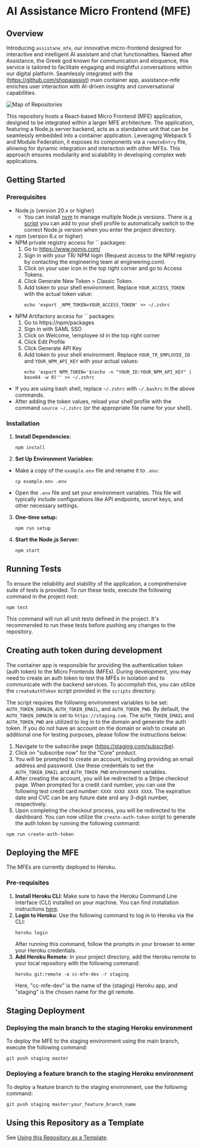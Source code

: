 # AI Assistance Micro Frontend (MFE)

## Overview

Introducing `assistane_mfe`, our innovative micro-frontend designed for interactive and intelligent AI
assistant and chat functionalities. Named after Assistance, the Greek god known for communication and
eloquence, this service is tailored to facilitate engaging and insightful conversations within our
digital platform. Seamlessly integrated with the (https://github.com/shopaiassist) main
container app, assistance-mfe enriches user interaction with AI-driven insights and conversational
capabilities.

![Map of Repositories](doc/assets/repos-map.png)

This repository hosts a React-based Micro Frontend (MFE) application, designed to be integrated
within a larger MFE architecture. The application, featuring a Node.js server backend, acts as a
standalone unit that can be seamlessly embedded into a container application. Leveraging Webpack 5
and Module Federation, it exposes its components via a `remoteEntry` file, allowing for dynamic
integration and interaction with other MFEs. This approach ensures modularity and scalability in
developing complex web applications.

## Getting Started

### Prerequisites

- Node.js (version 20.x or higher)
    - You can install [nvm](https://nvm.sh/) to manage multiple Node.js versions. There is [a script](https://github.com/nvm-sh/nvm#calling-nvm-use-automatically-in-a-directory-with-a-nvmrc-file) you can add to your shell profile to automatically switch to the correct Node.js version when you enter the project directory.
- npm (version 6.x or higher)
- NPM private registry access for `` packages:
    1. Go to https://www.npmjs.com/
    2. Sign in with your TR/ NPM login (Request access to the  NPM registry by contacting
       the  engineering team at engineering.com).
    3. Click on your user icon in the top right corner and go to Access Tokens.
    4. Click Generate New Token > Classic Token.
    5. Add token to your shell environment. Replace `YOUR_ACCESS_TOKEN` with the actual token value:
       ```
       echo 'export _NPM_TOKEN=YOUR_ACCESS_TOKEN' >> ~/.zshrc
       ```
- NPM Artifactory access for `` packages:
    1. Go to https://npm/packages
    2. Sign in with SAML SSO
    3. Click on Welcome, \employee id in the top right corner
    4. Click Edit Profile
    5. Click Generate API Key
    6. Add token to your shell environment. Replace `YOUR_TR_EMPLOYEE_ID` and `YOUR_NPM_API_KEY` with your actual values:
       ```
       echo 'export NPM_TOKEN='$(echo -n "YOUR_ID:YOUR_NPM_API_KEY" | base64 -w 0)'' >> ~/.zshrc
       ```
- If you are using bash shell, replace `~/.zshrc` with `~/.bashrc` in the above commands.
- After adding the token values, reload your shell profile with the command `source ~/.zshrc` (or the appropriate
  file name for your shell).

### Installation

1. **Install Dependencies:**
   ```
   npm install
   ```

2. **Set Up Environment Variables:**

- Make a copy of the `example.env` file and rename it to `.env`:
  ```
  cp example.env .env
  ```
- Open the `.env` file and set your environment variables. This file will typically include
  configurations like API endpoints, secret keys, and other necessary settings.

3. **One-time setup:**
   ```
   npm run setup
   ```

4. **Start the Node.js Server:**
   ```
   npm start
   ```

## Running Tests

To ensure the reliability and stability of the application, a comprehensive suite of tests is
provided. To run these tests, execute the following command in the project root:

```
npm test
```

This command will run all unit tests defined in the project. It's recommended to run these tests
before pushing any changes to the repository.

## Creating auth token during development

The container app is responsible for providing the authentication token (auth token) to the Micro Frontends (MFEs).
During development, you may need to create an auth token to test the MFEs in isolation and to communicate with
the backend services. To accomplish this, you can utilize the `createAuthToken` script provided in the `scripts` directory.

The script requires the following environment variables to be set: `AUTH_TOKEN_DOMAIN`, `AUTH_TOKEN_EMAIL`,
and `AUTH_TOKEN_PWD`. By default, the `AUTH_TOKEN_DOMAIN` is set to `https://staging.com`.
The `AUTH_TOKEN_EMAIL` and `AUTH_TOKEN_PWD` are utilized to log in to the domain and generate the auth token.
If you do not have an account on the domain or wish to create an additional one for testing purposes, please
follow the instructions below:

1. Navigate to the subscribe page (https://staging.com/subscribe).
2. Click on "subscribe now" for the "Core" product.
3. You will be prompted to create an account, including providing an email address and password. Use these credentials
   to set the `AUTH_TOKEN_EMAIL` and `AUTH_TOKEN_PWD` environment variables.
4. After creating the account, you will be redirected to a Stripe checkout page. When prompted for a credit card
   number, you can use the following test credit card number: `XXXX XXXX XXXX XXXX`. The expiration date and CVC
   can be any future date and any 3-digit number, respectively.
5. Upon completing the checkout process, you will be redirected to the dashboard. You can now utilize
   the `create-auth-token` script to generate the auth token by running the following command:

```
npm run create-auth-token
```

## Deploying the MFE

The MFEs are currently deployed to Heroku.

### Pre-requisites
1. **Install Heroku CLI**: Make sure to have the Heroku Command Line Interface (CLI) installed on your machine.
   You can find installation instructions [here](https://devcenter.heroku.com/articles/heroku-cli).
2. **Login to Heroku**: Use the following command to log in to Heroku via the CLI:
   ```
   heroku login
   ```
   After running this command, follow the prompts in your browser to enter your Heroku credentials.
3. **Add Heroku Remote**: In your project directory, add the Heroku remote to your local repository with the following command:
   ```
   heroku git:remote -a cc-mfe-dev -r staging
   ```
   Here, "cc-mfe-dev" is the name of the (staging) Heroku app, and "staging" is the chosen name for the git remote.

## Staging Deployment
### Deploying the main branch to the staging Heroku environment
To deploy the MFE to the staging environment using the main branch, execute the following command:

```
git push staging master
```

### Deploying a feature branch to the staging Heroku environment
To deploy a feature branch to the staging environment, use the following command:

```
git push staging master:your_feature_branch_name
```

## Using this Repository as a Template

See [Using this Repository as a Template](doc/this-repo-as-template.md).
